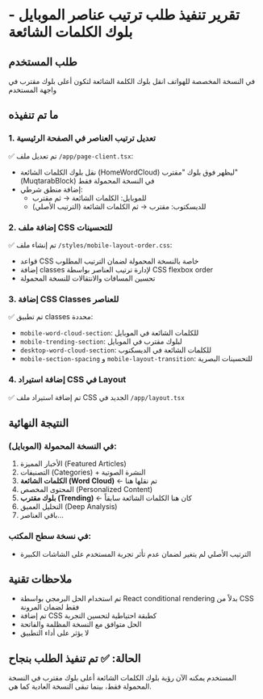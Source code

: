 # تقرير تنفيذ طلب ترتيب عناصر الموبايل - بلوك الكلمات الشائعة

## طلب المستخدم
في النسخة المخصصة للهواتف انقل بلوك الكلمة الشائعة لتكون أعلى بلوك مقترب في واجهة المستخدم

## ما تم تنفيذه

### 1. تعديل ترتيب العناصر في الصفحة الرئيسية
✅ تم تعديل ملف `/app/page-client.tsx`:
- نقل بلوك الكلمات الشائعة (HomeWordCloud) ليظهر فوق بلوك "مقترب" (MuqtarabBlock) في النسخة المحمولة فقط
- إضافة منطق شرطي:
  - للموبايل: الكلمات الشائعة → ثم مقترب
  - للديسكتوب: مقترب → ثم الكلمات الشائعة (الترتيب الأصلي)

### 2. إضافة ملف CSS للتحسينات
✅ تم إنشاء ملف `/styles/mobile-layout-order.css`:
- قواعد CSS خاصة بالنسخة المحمولة لضمان الترتيب المطلوب
- إضافة classes لإدارة ترتيب العناصر بواسطة CSS flexbox order
- تحسين المسافات والانتقالات للنسخة المحمولة

### 3. إضافة CSS Classes للعناصر
✅ تم تطبيق classes محددة:
- `mobile-word-cloud-section`: للكلمات الشائعة في الموبايل
- `mobile-trending-section`: لبلوك مقترب في الموبايل
- `desktop-word-cloud-section`: للكلمات الشائعة في الديسكتوب
- `mobile-section-spacing` و `mobile-layout-transition`: للتحسينات البصرية

### 4. إضافة استيراد CSS في Layout
✅ تم إضافة استيراد ملف CSS الجديد في `/app/layout.tsx`

## النتيجة النهائية

### في النسخة المحمولة (الموبايل):
1. الأخبار المميزة (Featured Articles)
2. التصنيفات (Categories) + النشرة الصوتية
3. **الكلمات الشائعة (Word Cloud)** ← تم نقلها هنا
4. المحتوى المخصص (Personalized Content)
5. **بلوك مقترب (Trending)** ← كان هنا الكلمات الشائعة سابقاً
6. التحليل العميق (Deep Analysis)
7. باقي العناصر...

### في نسخة سطح المكتب:
- الترتيب الأصلي لم يتغير لضمان عدم تأثر تجربة المستخدم على الشاشات الكبيرة

## ملاحظات تقنية
- تم استخدام الحل البرمجي بواسطة React conditional rendering بدلاً من CSS فقط لضمان المرونة
- تم إضافة CSS كطبقة احتياطية لتحسين التجربة
- الحل متوافق مع النسخة المظلمة والفاتحة
- لا يؤثر على أداء التطبيق

## الحالة: ✅ تم تنفيذ الطلب بنجاح

المستخدم يمكنه الآن رؤية بلوك الكلمات الشائعة أعلى بلوك مقترب في النسخة المحمولة فقط، بينما تبقى النسخة العادية كما هي.
